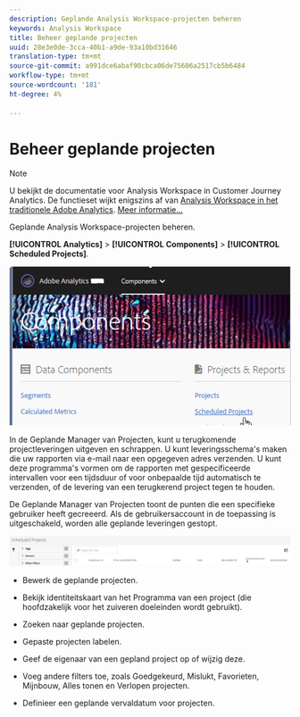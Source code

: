 ```yaml
---
description: Geplande Analysis Workspace-projecten beheren
keywords: Analysis Workspace
title: Beheer geplande projecten
uuid: 28e3e0de-3cca-40b1-a9de-93a10bd31646
translation-type: tm+mt
source-git-commit: a991dce6abaf90cbca06de75606a2517cb5b6484
workflow-type: tm+mt
source-wordcount: '181'
ht-degree: 4%

---
```



# Beheer geplande projecten

>[!NOTE]
>
>U bekijkt de documentatie voor Analysis Workspace in Customer Journey Analytics. De functieset wijkt enigszins af van [Analysis Workspace in het traditionele Adobe Analytics](https://docs.adobe.com/content/help/en/analytics/analyze/analysis-workspace/home.html). [Meer informatie...](/help/getting-started/cja-aa.md)

Geplande Analysis Workspace-projecten beheren.

**[!UICONTROL Analytics]** > **[!UICONTROL Components]** > **[!UICONTROL Scheduled Projects]**.

![](assets/components-scheduled-projects.png)

In de Geplande Manager van Projecten, kunt u terugkomende projectleveringen uitgeven en schrappen. U kunt leveringsschema&#39;s maken die uw rapporten via e-mail naar een opgegeven adres verzenden. U kunt deze programma&#39;s vormen om de rapporten met gespecificeerde intervallen voor een tijdsduur of voor onbepaalde tijd automatisch te verzenden, of de levering van een terugkerend project tegen te houden.

De Geplande Manager van Projecten toont de punten die een specifieke gebruiker heeft gecreeerd. Als de gebruikersaccount in de toepassing is uitgeschakeld, worden alle geplande leveringen gestopt.

![](assets/scheduled-projects.png)

* Bewerk de geplande projecten.
* Bekijk identiteitskaart van het Programma van een project (die hoofdzakelijk voor het zuiveren doeleinden wordt gebruikt).
* Zoeken naar geplande projecten.
* Gepaste projecten labelen.
* Geef de eigenaar van een gepland project op of wijzig deze.
* Voeg andere filters toe, zoals Goedgekeurd, Mislukt, Favorieten, Mijnbouw, Alles tonen en Verlopen projecten.

* Definieer een geplande vervaldatum voor projecten.

